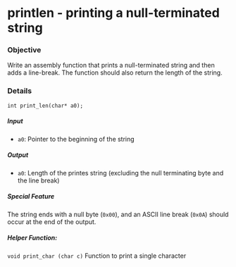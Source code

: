 # printlen - printing a null-terminated string

### Objective
Write an assembly function that prints a null-terminated string and then adds a line-break. The function should also return the length of the string. 
### Details
```
int print_len(char* a0);
```
##### Input
- `a0`: Pointer to the beginning of the string
##### Output
- `a0`: Length of the printes string (excluding the null terminating byte and the line break)
##### Special Feature
The string ends with a null byte (`0x00`), and an ASCII line break (`0x0A`) should occur at the end of the output.
##### Helper Function:
```void print_char (char c)```
Function to print a single character




